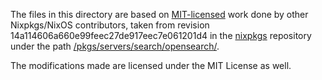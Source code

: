 The files in this directory are based on [MIT-licensed](https://github.com/NixOS/nixpkgs/blob/14a114606a660e99feec27de917eec7e061201d4/COPYING) work done by other Nixpkgs/NixOS contributors, taken from revision 14a114606a660e99feec27de917eec7e061201d4 in the [nixpkgs](https://github.com/NixOS/nixpkgs/) repository under the path [/pkgs/servers/search/opensearch/](https://github.com/NixOS/nixpkgs/blob/14a114606a660e99feec27de917eec7e061201d4/pkgs/servers/search/opensearch/).

The modifications made are licensed under the MIT License as well.
